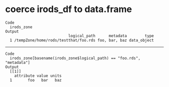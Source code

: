 # coerce irods_df to data.frame

    Code
      irods_zone
    Output
                                logical_path      metadata        type
      1 /tempZone/home/rods/testthat/foo.rds foo, bar, baz data_object

---

    Code
      irods_zone[basename(irods_zone$logical_path) == "foo.rds", "metadata"]
    Output
      [[1]]
        attribute value units
      1       foo   bar   baz
      

